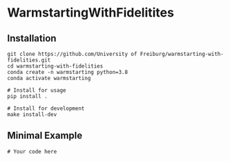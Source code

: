 # WarmstartingWithFidelitites



## Installation
```
git clone https://github.com/University of Freiburg/warmstarting-with-fidelities.git
cd warmstarting-with-fidelities
conda create -n warmstarting python=3.8
conda activate warmstarting

# Install for usage
pip install .

# Install for development
make install-dev
```

## Minimal Example

```
# Your code here
```
